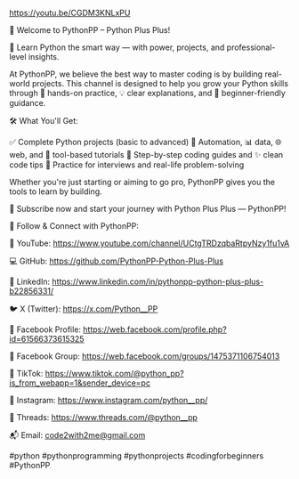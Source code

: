 https://youtu.be/CGDM3KNLxPU

👋 Welcome to PythonPP – Python Plus Plus!

🐍 Learn Python the smart way — with power, projects, and professional-level insights.

At PythonPP, we believe the best way to master coding is by building real-world projects. This channel is designed to help you grow your Python skills through 🧠 hands-on practice, 💡 clear explanations, and 👶 beginner-friendly guidance.

🛠️ What You'll Get:

✅ Complete Python projects (basic to advanced)
🤖 Automation, 📊 data, 🌐 web, and 🧰 tool-based tutorials
🧭 Step-by-step coding guides and ✨ clean code tips
💼 Practice for interviews and real-life problem-solving

Whether you're just starting or aiming to go pro, PythonPP gives you the tools to learn by building.

🎯 Subscribe now and start your journey with Python Plus Plus — PythonPP!            

📌 Follow & Connect with PythonPP:

🔴 YouTube: https://www.youtube.com/channel/UCtgTRDzqbaRtpyNzy1fu1vA

💻 GitHub: https://github.com/PythonPP-Python-Plus-Plus

💼 LinkedIn: https://www.linkedin.com/in/pythonpp-python-plus-plus-b22856331/

🐦 X (Twitter): https://x.com/Python__PP

📘 Facebook Profile: https://web.facebook.com/profile.php?id=61566373615325

📘 Facebook Group: https://web.facebook.com/groups/1475371106754013

🎵 TikTok: https://www.tiktok.com/@python_pp?is_from_webapp=1&sender_device=pc

📸 Instagram: https://www.instagram.com/python__pp/

🧵 Threads: https://www.threads.com/@python__pp

📬 Email: code2with2me@gmail.com    

#python #pythonprogramming #pythonprojects #codingforbeginners #PythonPP
